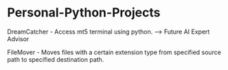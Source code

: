 # Personal-Python-Projects
DreamCatcher - Access mt5 terminal using python. --> Future AI Expert Advisor

FileMover - Moves files with a certain extension type from specified source path to specified destination path.
